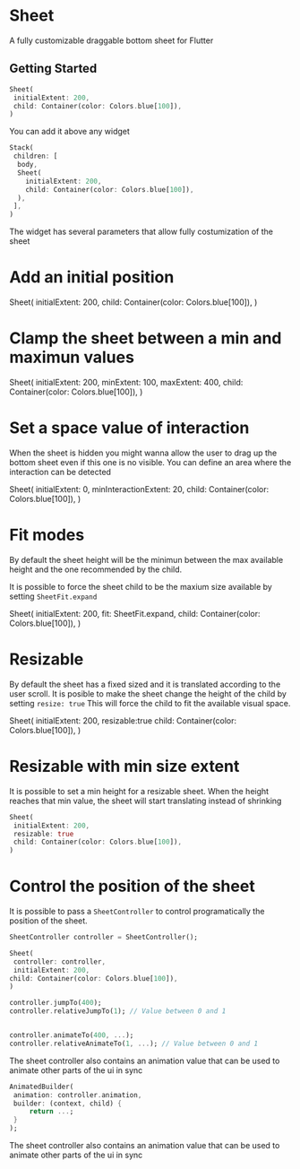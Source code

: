 # Sheet

A fully customizable draggable bottom sheet for Flutter

## Getting Started

```dart
Sheet(
 initialExtent: 200,
 child: Container(color: Colors.blue[100]),
)
```

You can add it above any widget 

```dart
Stack(
 children: [
  body,   
  Sheet(
    initialExtent: 200,
    child: Container(color: Colors.blue[100]),
  ),
 ],
)
```


The widget has several parameters that allow fully costumization of the sheet

# Add an initial position
Sheet(
 initialExtent: 200,
 child: Container(color: Colors.blue[100]),
)


# Clamp the sheet between a min and maximun values
Sheet(
 initialExtent: 200,
 minExtent: 100,
 maxExtent: 400,
 child: Container(color: Colors.blue[100]),
)


# Set a space value of interaction

When the sheet is hidden you might wanna allow the user to drag up the
bottom sheet even if this one is no visible. You can define an area where
the interaction can be detected

Sheet(
 initialExtent: 0,
 minInteractionExtent: 20,
 child: Container(color: Colors.blue[100]),
)


# Fit modes

By default the sheet height will be the minimun between the max available height and the 
one recommended by the child.

It is possible to force the sheet child to be the maxium size available by setting  `SheetFit.expand`

Sheet(
 initialExtent: 200,
 fit: SheetFit.expand,
 child: Container(color: Colors.blue[100]),
)

# Resizable

By default the sheet has a fixed sized and it is translated according to the user scroll.
It is posible to make the sheet change the height of the child by setting `resize: true`
This will force the child to fit the available visual space.

Sheet(
 initialExtent: 200,
 resizable:true
 child: Container(color: Colors.blue[100]),
)

# Resizable with min size extent

It is possible to set a min height for a resizable sheet. When the height reaches that min value, the sheet 
will start translating instead of shrinking

```dart
Sheet(
 initialExtent: 200,
 resizable: true
 child: Container(color: Colors.blue[100]),
)
```


# Control the position of the sheet

It is possible to pass a `SheetController` to control programatically the position of the sheet.

```dart
SheetController controller = SheetController();

Sheet(
 controller: controller,
 initialExtent: 200,
child: Container(color: Colors.blue[100]),
)

controller.jumpTo(400); 
controller.relativeJumpTo(1); // Value between 0 and 1


controller.animateTo(400, ...); 
controller.relativeAnimateTo(1, ...); // Value between 0 and 1
```

The sheet controller also contains an animation value that can be used
to animate other parts of the ui in sync

```dart
AnimatedBuilder(
 animation: controller.animation,
 builder: (context, child) {
     return ...;
 }
);
```

The sheet controller also contains an animation value that can be used
to animate other parts of the ui in sync
